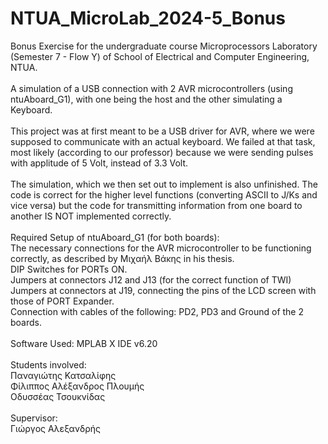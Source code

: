 # NTUA_MicroLab_2024-5_Bonus

Bonus Exercise for the undergraduate course Microprocessors Laboratory (Semester 7 - Flow Y) of School of Electrical and Computer Engineering, NTUA.<br><br>
A simulation of a USB connection with 2 AVR microcontrollers (using ntuAboard_G1), with one being the host and the other simulating a Keyboard.<br><br>
This project was at first meant to be a USB driver for AVR, where we were supposed to communicate with an actual keyboard. We failed at that task, most likely (according to our professor) because we were sending pulses with applitude of 5 Volt, instead of 3.3 Volt.<br><br>
The simulation, which we then set out to implement is also unfinished. The code is correct for the higher level functions (converting ASCII to J/Ks and vice versa) but the code for transmitting information from one board to another IS NOT implemented correctly.<br><br>
Required Setup of ntuAboard_G1 (for both boards):<br>
The necessary connections for the AVR microcontroller to be functioning correctly, as described by Μιχαήλ Βάκης in his thesis.<br>
DIP Switches for PORTs ON.<br>
Jumpers at connectors J12 and J13 (for the correct function of TWI)<br>
Jumpers at connectors at J19, connecting the pins of the LCD screen with those of PORT Expander.<br>
Connection with cables of the following: PD2, PD3 and Ground of the 2 boards.<br><br>
Software Used: MPLAB X IDE v6.20<br><br>
Students involved:<br>
Παναγιώτης Κατσαλίφης<br>
Φίλιππος Αλέξανδρος Πλουμής<br>
Οδυσσέας Τσουκνίδας<br><br>
Supervisor:<br>
Γιώργος Αλεξανδρής
